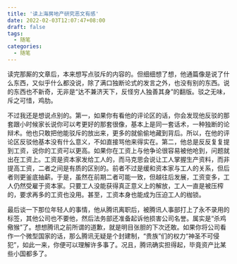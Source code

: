 ```yaml
---
title: '读上海房地产研究恶文有感'
date: 2022-02-03T12:07:47+08:00
draft: false
tags:
  - 随笔
categories:
  - 随笔
---
```


读完那厮的文章后，本来想写点驳斥的内容的。但细细想了想，他通篇像是说了什么东西，又似乎什么都没说，除了满口独断论式的发言之外，也没有别的东西。说的东西也不新奇，无非是“达不兼济天下，反怪穷人独善其身”的翻版。驳之无味，斥之可惜，鸡肋。

不过我还是想说点别的。第一，如果你有看他的评论区的话，你会发现他反驳的那套跟小时候家长说你可以考更好的那套很像，基本上是同一套话术，一种独断的论辩术。他也只敢把他能驳斥的放出来，更多的就偷偷地藏到背后。所以，在他的评论区反驳他基本没有什么意义，不如直接骂他来得实在。第二，他总是反反复复提到工资，说你的工资可以更高。如果你在工资上与他争论很容易被他呛到，问题就出在工资上。工资是资本家发给工人的，而马克思会说让工人掌握生产资料，而非提高工资，二者之间是有质的区别的。前者不过是缓和资本家与工人的关系，但后者则更釜底抽薪。于是，虽然在前期二者可能一致，但越往后发展，工资变多，工人仍然受雇于资本家。只要工人没能获得真正意义上的解放，工人一直是被压榨的，要求再多的工资也没用。甚至，工资本身也能成为压迫工人的枷锁。

最后谈一下那位年轻人的事情，他从腾讯离职后，被腾讯人事部打上了永不录用的标签，其他公司也不要他，然后法务部还准备起诉他损害公司名誉。属实是“杀鸡儆猴”了。想想腾讯之前所谓的道歉，就是明目张胆的下次还敢。如果你将公司看作一个微型国家的话，那么腾讯无疑是个封建制，“贵族”们的权力“神圣不可侵犯”，如此一来，你便可以理解许多事了。况且，腾讯确实担得起，毕竟资产比某些小国都多了。
